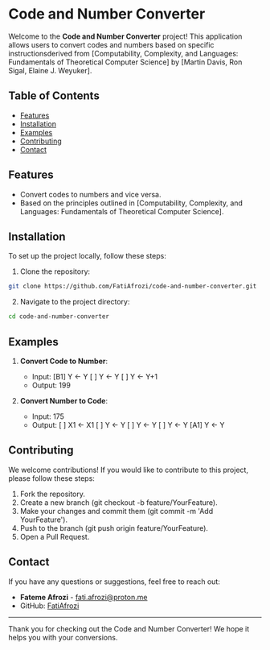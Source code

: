 # Code and Number Converter

Welcome to the **Code and Number Converter** project! This application allows users to convert codes and numbers based on specific instructionsderived from [Computability, Complexity, and Languages: Fundamentals of Theoretical Computer Science] by [Martin Davis, Ron Sigal, Elaine J. Weyuker].

## Table of Contents
- [Features](#features)
- [Installation](#installation)
- [Examples](#examples)
- [Contributing](#contributing)
- [Contact](#contact)
  
## Features
- Convert codes to numbers and vice versa.
- Based on the principles outlined in [Computability, Complexity, and Languages: Fundamentals of Theoretical Computer Science].
  
## Installation
To set up the project locally, follow these steps:
1. Clone the repository:
```bash
git clone https://github.com/FatiAfrozi/code-and-number-converter.git
```
2. Navigate to the project directory:
```bash
cd code-and-number-converter
```

## Examples
1. **Convert Code to Number**:
   - Input: [B1] Y <- Y
            [ ] Y <- Y
            [ ] Y <- Y+1
   - Output: 199

2. **Convert Number to Code**:
   - Input: 175
   - Output: [ ] X1 <- X1
             [ ] Y <- Y
             [ ] Y <- Y
             [ ] Y <- Y
             [A1] Y <- Y

## Contributing
We welcome contributions! If you would like to contribute to this project, please follow these steps:

1. Fork the repository.
2. Create a new branch (git checkout -b feature/YourFeature).
3. Make your changes and commit them (git commit -m 'Add YourFeature').
4. Push to the branch (git push origin feature/YourFeature).
5. Open a Pull Request.
## Contact

If you have any questions or suggestions, feel free to reach out:

- **Fateme Afrozi** - [fati.afrozi@proton.me](mailto:fati.afrozi@proton.me)
- GitHub: [FatiAfrozi](https://github.com/FatiAfrozi)

---

Thank you for checking out the Code and Number Converter! We hope it helps you with your conversions.
